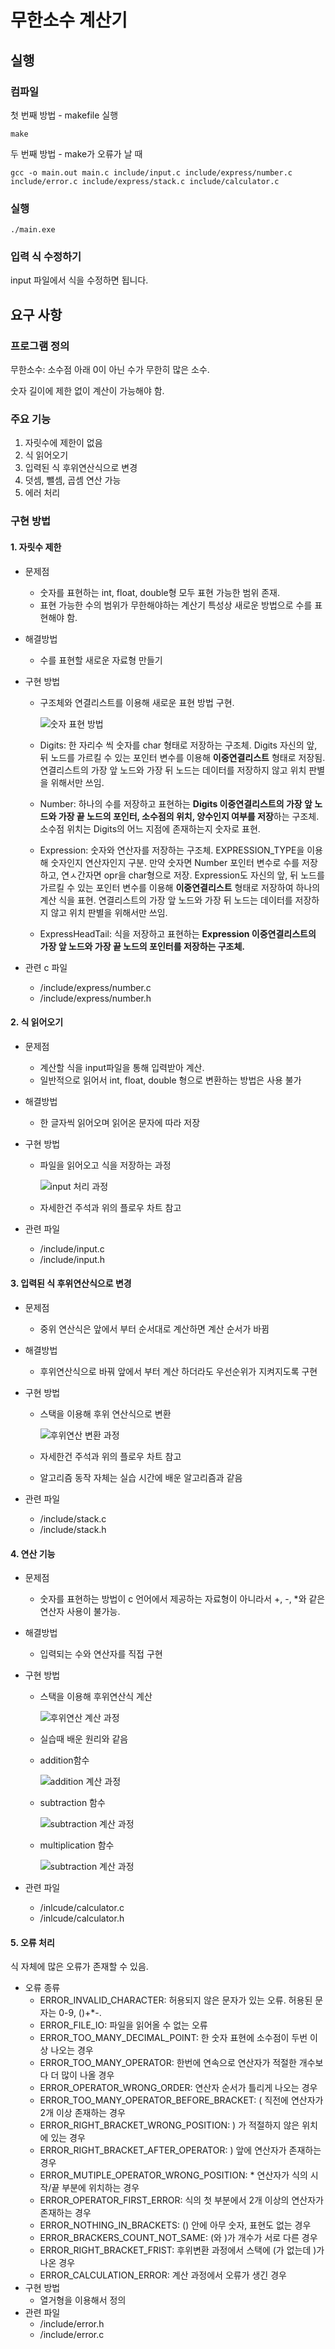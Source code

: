 # 무한소수 계산기

## 실행

### 컴파일

첫 번째 방법 - makefile 실행

```shell
make
```
두 번째 방법 - make가 오류가 날 때
```shell
gcc -o main.out main.c include/input.c include/express/number.c include/error.c include/express/stack.c include/calculator.c
```
### 실행
```shell
./main.exe
```

### 입력 식 수정하기
input 파일에서 식을 수정하면 됩니다.

## 요구 사항

### 프로그램 정의

무한소수: 소수점 아래 0이 아닌 수가 무한히 많은 소수.

숫자 길이에 제한 없이 계산이 가능해야 함.

### 주요 기능

1. 자릿수에 제한이 없음
2. 식 읽어오기
3. 입력된 식 후위연산식으로 변경
4. 덧셈, 뺄셈, 곱셈 연산 가능
4. 에러 처리

### 구현 방법

#### 1. 자릿수 제한

* 문제점

  * 숫자를 표현하는 int, float, double형 모두 표현 가능한 범위 존재.
  * 표현 가능한 수의 범위가 무한해야하는 계산기 특성상 새로운 방법으로 수를 표현해야 함.

* 해결방법

  * 수를 표현할 새로운 자료형 만들기

* 구현 방법

  * 구조체와 연결리스트를 이용해 새로운 표현 방법 구현.

    ![숫자 표현 방법](./img/ExpressHeadTail_background.png)

  * Digits: 한 자리수 씩 숫자를 char 형태로 저장하는 구조체. Digits 자신의 앞, 뒤 노드를 가르킬 수 있는 포인터 변수를 이용해 **이중연결리스트** 형태로 저장됨. 연결리스트의 가장 앞 노드와 가장 뒤 노드는 데이터를 저장하지 않고 위치 판별을 위해서만 쓰임.

  * Number: 하나의 수를 저장하고 표현하는 **Digits 이중연결리스트의 가장 앞 노드와 가장 끝 노드의 포인터, 소수점의 위치, 양수인지 여부를 저장**하는 구조체. 소수점 위치는 Digits의 어느 지점에 존재하는지 숫자로 표현.

  * Expression: 숫자와 연산자를 저장하는 구조체. EXPRESSION_TYPE을 이용해 숫자인지 연산자인지 구분. 만약 숫자면 Number 포인터 변수로 수를 저장하고, 연ㅅ간자면 opr을 char형으로 저장. Expression도 자신의 앞, 뒤 노드를 가르킬 수 있는 포인터 변수를 이용해 **이중연결리스트** 형태로 저장하여 하나의 계산 식을 표현. 연결리스트의 가장 앞 노드와 가장 뒤 노드는 데이터를 저장하지 않고 위치 판별을 위해서만 쓰임.

  * ExpressHeadTail: 식을 저장하고 표현하는 **Expression 이중연결리스트의 가장 앞 노드와 가장 끝 노드의 포인터를 저장하는 구조체.**

* 관련 c 파일

  * /include/express/number.c
  * /include/express/number.h

#### 2. 식 읽어오기

* 문제점

  * 계산할 식을 input파일을 통해 입력받아 계산.
  * 일반적으로 읽어서 int, float, double 형으로 변환하는 방법은 사용 불가

* 해결방법

  * 한 글자씩 읽어오며 읽어온 문자에 따라 저장

* 구현 방법

  * 파일을 읽어오고 식을 저장하는 과정

    ![input 처리 과정](./img/read_and_analyze_background.png)

  * 자세한건 주석과 위의 플로우 차트 참고

* 관련 파일

  * /include/input.c
  * /include/input.h

#### 3. 입력된 식 후위연산식으로 변경

* 문제점
  * 중위 연산식은 앞에서 부터 순서대로 계산하면 계산 순서가 바뀜
  
* 해결방법
  * 후위연산식으로 바꿔 앞에서 부터 계산 하더라도 우선순위가 지켜지도록 구현
  
* 구현 방법

  * 스택을 이용해 후위 연산식으로 변환

    ![후위연산 변환 과정](./img/Postfix_background.png)

  * 자세한건 주석과 위의 플로우 차트 참고

  * 알고리즘 동작 자체는 실습 시간에 배운 알고리즘과 같음

* 관련 파일

  * /include/stack.c
  * /include/stack.h


#### 4. 연산 기능

* 문제점
  * 숫자를 표현하는 방법이 c 언어에서 제공하는 자료형이 아니라서 +, -, *와 같은 연산자 사용이 불가능.
  
* 해결방법
  * 입력되는 수와 연산자를 직접 구현
  
* 구현 방법

  * 스택을 이용해 후위연산식 계산

    ![후위연산 계산 과정](./img/calculation_background.png)

  * 실습때 배운 원리와 같음

  * addition함수

    ![addition 계산 과정](./img/calculation_add_background.png)

  * subtraction 함수

    ![subtraction 계산 과정](./img/calculation_subtraction_background.png)

  * multiplication 함수

    ![subtraction 계산 과정](./img/calculation_multiplication_background.png)

* 관련 파일

  * /inlcude/calculator.c
  * /inlcude/calculator.h

#### 5. 오류 처리

식 자체에 많은 오류가 존재할 수 있음.

* 오류 종류
  * ERROR_INVALID_CHARACTER: 허용되지 않은 문자가 있는 오류. 허용된 문자는 0-9, ()+*-.
  * ERROR_FILE_IO: 파일을 읽어올 수 없는 오류
  * ERROR_TOO_MANY_DECIMAL_POINT: 한 숫자 표현에 소수점이 두번 이상 나오는 경우
  * ERROR_TOO_MANY_OPERATOR: 한번에 연속으로 연산자가 적절한 개수보다 더 많이 나올 경우
  * ERROR_OPERATOR_WRONG_ORDER: 연산자 순서가 틀리게 나오는 경우
  * ERROR_TOO_MANY_OPERATOR_BEFORE_BRACKET: ( 직전에 연산자가 2개 이상 존재하는 경우
  * ERROR_RIGHT_BRACKET_WRONG_POSITION: ) 가 적절하지 않은 위치에 있는 경우
  * ERROR_RIGHT_BRACKET_AFTER_OPERATOR: ) 앞에 연산자가 존재하는 경우
  * ERROR_MUTIPLE_OPERATOR_WRONG_POSITION: * 연산자가 식의 시작/끝 부분에 위치하는 경우
  * ERROR_OPERATOR_FIRST_ERROR: 식의 첫 부분에서 2개 이상의 연산자가 존재하는 경우
  * ERROR_NOTHING_IN_BRACKETS: () 안에 아무 숫자, 표현도 없는 경우
  * ERROR_BRACKERS_COUNT_NOT_SAME: (와 )가 개수가 서로 다른 경우
  * ERROR_RIGHT_BRACKET_FRIST: 후위변환 과정에서 스택에 (가 없는데 )가 나온 경우
  * ERROR_CALCULATION_ERROR: 계산 과정에서 오류가 생긴 경우
* 구현 방법
  * 열거형을 이용해서 정의
* 관련 파일
  * /include/error.h
  * /include/error.c
